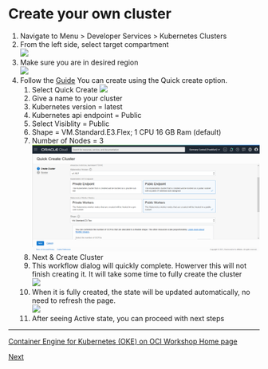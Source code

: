 # Create your own cluster
1. Navigate to Menu > Developer Services > Kubernetes Clusters
2. From the left side, select target compartment  
![](./images/select-compartment.png)
3. Make sure you are in desired region  
![](./images/change-region.png)
1. Follow the [Guide](https://www.oracle.com/webfolder/technetwork/tutorials/obe/oci/oke-full/index.html)
You can create using the Quick create option.
    1. Select Quick Create ![](./images/oke-create-1.png)
    2. Give a name to your cluster
    3. Kubernetes version = latest
    4. Kubernetes api endpoint = Public
    5. Select Visiblity = Public
    6. Shape = VM.Standard.E3.Flex; 1 CPU 16 GB Ram (default)
    7. Number of Nodes = 3  
    ![](./images/oke-create-2.png)
    8. Next & Create Cluster
    9. This workflow dialog will quickly complete. Howerver this will not finish creating it. It will take some time to fully create the cluster  
    ![](./images/oke-create-3.png)
    10. When it is fully created, the state will be updated automatically, no need to refresh the page.  
    ![](./images/oke-create-4.png)
    11. After seeing Active state, you can proceed with next steps

---

[Container Engine for Kubernetes (OKE) on OCI Workshop Home page](README.md)

[Next](initial.setup.OKE2.md)

